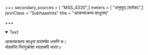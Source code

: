+++
secondary_sources = [ "MSS_4330",]
meters = [ "अनुष्टुप् (श्लोक)",]
jsonClass = "Subhaashita"
title = "आक्रम्याक्रम्य साधूनाम्"

+++

<details open><summary>Text</summary>

आक्रम्याक्रम्य साधूनां दारांश्चैव धनानि च।  
भोक्ष्यन्ति निरनुक्रोशा रुदतामपि भारत॥
</details>
